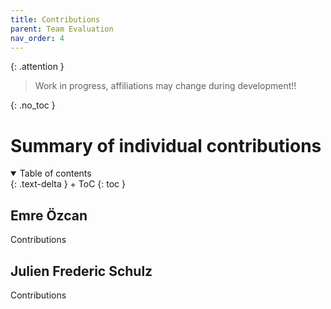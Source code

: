 ```yaml
---
title: Contributions
parent: Team Evaluation
nav_order: 4
---
```

{: .attention }
> Work in progress, affiliations may change during development!!


{: .no_toc }
# Summary of individual contributions

<details open markdown="block">
{: .text-delta }
<summary>Table of contents</summary>
+ ToC
{: toc }
</details>

## Emre Özcan

Contributions

## Julien Frederic Schulz

Contributions
